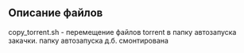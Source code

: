 ## Описание файлов

copy_torrent.sh - перемещение файлов torrent в папку автозапуска закачки. папку автозапуска д.б. смонтирована